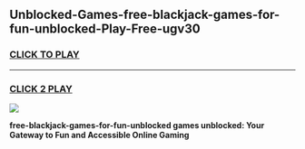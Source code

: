 
## Unblocked-Games-free-blackjack-games-for-fun-unblocked-Play-Free-ugv30
<h3>
<a href="https://premium76.site?title=free-blackjack-games-for-fun-unblocked&ref=18A">CLICK TO PLAY</a></h3>
<hr>

<h3>
<a href="https://premium76.site?title=free-blackjack-games-for-fun-unblocked&ref=18A">CLICK 2 PLAY</a>
  
</h3>

<a href="https://premium76.site?title=free-blackjack-games-for-fun-unblocked&ref=18A"><img src="https://clearcache.store/games.png"></a>


**free-blackjack-games-for-fun-unblocked games unblocked: Your Gateway to Fun and Accessible Online Gaming**
